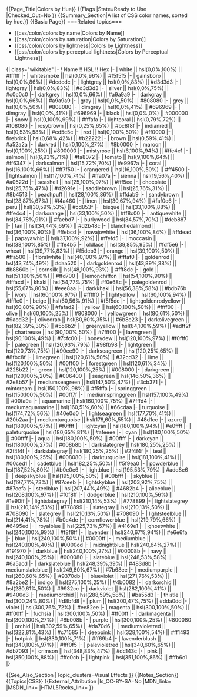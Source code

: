{{Page_Title|Colors by Hue}}
{{Flags
|State=Ready to Use
|Checked_Out=No
}}
{{Summary_Section|A list of CSS color names, sorted by hue.}}
{{Basic Page}}
===Related topics===
* [[css/color/colors by name|Colors by Name]]
* [[css/color/colors by saturation|Colors by Saturation]]
* [[css/color/colors by lightness|Colors by Lightness]]
* [[css/color/colors by perceptual lightness|Colors by Perceptual Lightness]]

{| class="wikitable"
|-
! Name !! HSL !! Hex
|-
| white || hsl(0,0%,100%) || #ffffff
|-
| whitesmoke || hsl(0,0%,96%) || #f5f5f5
|-
| gainsboro || hsl(0,0%,86%) || #dcdcdc
|-
| lightgrey || hsl(0,0%,83%) || #d3d3d3
|-
| lightgray || hsl(0,0%,83%) || #d3d3d3
|-
| silver || hsl(0,0%,75%) || #c0c0c0
|-
| darkgrey || hsl(0,0%,66%) || #a9a9a9
|-
| darkgray || hsl(0,0%,66%) || #a9a9a9
|-
| gray || hsl(0,0%,50%) || #808080
|-
| grey || hsl(0,0%,50%) || #808080
|-
| dimgrey || hsl(0,0%,41%) || #696969
|-
| dimgray || hsl(0,0%,41%) || #696969
|-
| black || hsl(0,0%,0%) || #000000
|-
| snow || hsl(0,100%,99%) || #fffafa
|-
| lightcoral || hsl(0,79%,72%) || #f08080
|-
| rosybrown || hsl(0,25%,65%) || #bc8f8f
|-
| indianred || hsl(0,53%,58%) || #cd5c5c
|-
| red || hsl(0,100%,50%) || #ff0000
|-
| firebrick || hsl(0,68%,42%) || #b22222
|-
| brown || hsl(0,59%,41%) || #a52a2a
|-
| darkred || hsl(0,100%,27%) || #8b0000
|-
| maroon || hsl(0,100%,25%) || #800000
|-
| mistyrose || hsl(6,100%,94%) || #ffe4e1
|-
| salmon || hsl(6,93%,71%) || #fa8072
|-
| tomato || hsl(9,100%,64%) || #ff6347
|-
| darksalmon || hsl(15,72%,70%) || #e9967a
|-
| coral || hsl(16,100%,66%) || #ff7f50
|-
| orangered || hsl(16,100%,50%) || #ff4500
|-
| lightsalmon || hsl(17,100%,74%) || #ffa07a
|-
| sienna || hsl(19,56%,40%) || #a0522d
|-
| seashell || hsl(25,100%,97%) || #fff5ee
|-
| chocolate || hsl(25,75%,47%) || #d2691e
|-
| saddlebrown || hsl(25,76%,31%) || #8b4513
|-
| peachpuff || hsl(28,100%,86%) || #ffdab9
|-
| sandybrown || hsl(28,87%,67%) || #f4a460
|-
| linen || hsl(30,67%,94%) || #faf0e6
|-
| peru || hsl(30,59%,53%) || #cd853f
|-
| bisque || hsl(33,100%,88%) || #ffe4c4
|-
| darkorange || hsl(33,100%,50%) || #ff8c00
|-
| antiquewhite || hsl(34,78%,91%) || #faebd7
|-
| burlywood || hsl(34,57%,70%) || #deb887
|-
| tan || hsl(34,44%,69%) || #d2b48c
|-
| blanchedalmond || hsl(36,100%,90%) || #ffebcd
|-
| navajowhite || hsl(36,100%,84%) || #ffdead
|-
| papayawhip || hsl(37,100%,92%) || #ffefd5
|-
| moccasin || hsl(38,100%,85%) || #ffe4b5
|-
| oldlace || hsl(39,85%,95%) || #fdf5e6
|-
| wheat || hsl(39,77%,83%) || #f5deb3
|-
| orange || hsl(39,100%,50%) || #ffa500
|-
| floralwhite || hsl(40,100%,97%) || #fffaf0
|-
| goldenrod || hsl(43,74%,49%) || #daa520
|-
| darkgoldenrod || hsl(43,89%,38%) || #b8860b
|-
| cornsilk || hsl(48,100%,93%) || #fff8dc
|-
| gold || hsl(51,100%,50%) || #ffd700
|-
| lemonchiffon || hsl(54,100%,90%) || #fffacd
|-
| khaki || hsl(54,77%,75%) || #f0e68c
|-
| palegoldenrod || hsl(55,67%,80%) || #eee8aa
|-
| darkkhaki || hsl(56,38%,58%) || #bdb76b
|-
| ivory || hsl(60,100%,97%) || #fffff0
|-
| lightyellow || hsl(60,100%,94%) || #ffffe0
|-
| beige || hsl(60,56%,91%) || #f5f5dc
|-
| lightgoldenrodyellow || hsl(60,80%,90%) || #fafad2
|-
| yellow || hsl(60,100%,50%) || #ffff00
|-
| olive || hsl(60,100%,25%) || #808000
|-
| yellowgreen || hsl(80,61%,50%) || #9acd32
|-
| olivedrab || hsl(80,60%,35%) || #6b8e23
|-
| darkolivegreen || hsl(82,39%,30%) || #556b2f
|-
| greenyellow || hsl(84,100%,59%) || #adff2f
|-
| chartreuse || hsl(90,100%,50%) || #7fff00
|-
| lawngreen || hsl(90,100%,49%) || #7cfc00
|-
| honeydew || hsl(120,100%,97%) || #f0fff0
|-
| palegreen || hsl(120,93%,79%) || #98fb98
|-
| lightgreen || hsl(120,73%,75%) || #90ee90
|-
| darkseagreen || hsl(120,25%,65%) || #8fbc8f
|-
| limegreen || hsl(120,61%,50%) || #32cd32
|-
| lime || hsl(120,100%,50%) || #00ff00
|-
| forestgreen || hsl(120,61%,34%) || #228b22
|-
| green || hsl(120,100%,25%) || #008000
|-
| darkgreen || hsl(120,100%,20%) || #006400
|-
| seagreen || hsl(146,50%,36%) || #2e8b57
|-
| mediumseagreen || hsl(147,50%,47%) || #3cb371
|-
| mintcream || hsl(150,100%,98%) || #f5fffa
|-
| springgreen || hsl(150,100%,50%) || #00ff7f
|-
| mediumspringgreen || hsl(157,100%,49%) || #00fa9a
|-
| aquamarine || hsl(160,100%,75%) || #7fffd4
|-
| mediumaquamarine || hsl(160,51%,60%) || #66cdaa
|-
| turquoise || hsl(174,72%,56%) || #40e0d0
|-
| lightseagreen || hsl(177,70%,41%) || #20b2aa
|-
| mediumturquoise || hsl(178,60%,55%) || #48d1cc
|-
| azure || hsl(180,100%,97%) || #f0ffff
|-
| lightcyan || hsl(180,100%,94%) || #e0ffff
|-
| paleturquoise || hsl(180,65%,81%) || #afeeee
|-
| cyan || hsl(180,100%,50%) || #00ffff
|-
| aqua || hsl(180,100%,50%) || #00ffff
|-
| darkcyan || hsl(180,100%,27%) || #008b8b
|-
| darkslategrey || hsl(180,25%,25%) || #2f4f4f
|-
| darkslategray || hsl(180,25%,25%) || #2f4f4f
|-
| teal || hsl(180,100%,25%) || #008080
|-
| darkturquoise || hsl(181,100%,41%) || #00ced1
|-
| cadetblue || hsl(182,25%,50%) || #5f9ea0
|-
| powderblue || hsl(187,52%,80%) || #b0e0e6
|-
| lightblue || hsl(195,53%,79%) || #add8e6
|-
| deepskyblue || hsl(195,100%,50%) || #00bfff
|-
| skyblue || hsl(197,71%,73%) || #87ceeb
|-
| lightskyblue || hsl(203,92%,75%) || #87cefa
|-
| steelblue || hsl(207,44%,49%) || #4682b4
|-
| aliceblue || hsl(208,100%,97%) || #f0f8ff
|-
| dodgerblue || hsl(210,100%,56%) || #1e90ff
|-
| lightslategray || hsl(210,14%,53%) || #778899
|-
| lightslategrey || hsl(210,14%,53%) || #778899
|-
| slategray || hsl(210,13%,50%) || #708090
|-
| slategrey || hsl(210,13%,50%) || #708090
|-
| lightsteelblue || hsl(214,41%,78%) || #b0c4de
|-
| cornflowerblue || hsl(219,79%,66%) || #6495ed
|-
| royalblue || hsl(225,73%,57%) || #4169e1
|-
| ghostwhite || hsl(240,100%,99%) || #f8f8ff
|-
| lavender || hsl(240,67%,94%) || #e6e6fa
|-
| blue || hsl(240,100%,50%) || #0000ff
|-
| mediumblue || hsl(240,100%,40%) || #0000cd
|-
| midnightblue || hsl(240,64%,27%) || #191970
|-
| darkblue || hsl(240,100%,27%) || #00008b
|-
| navy || hsl(240,100%,25%) || #000080
|-
| slateblue || hsl(248,53%,58%) || #6a5acd
|-
| darkslateblue || hsl(248,39%,39%) || #483d8b
|-
| mediumslateblue || hsl(249,80%,67%) || #7b68ee
|-
| mediumpurple || hsl(260,60%,65%) || #9370db
|-
| blueviolet || hsl(271,76%,53%) || #8a2be2
|-
| indigo || hsl(275,100%,25%) || #4b0082
|-
| darkorchid || hsl(280,61%,50%) || #9932cc
|-
| darkviolet || hsl(282,100%,41%) || #9400d3
|-
| mediumorchid || hsl(288,59%,58%) || #ba55d3
|-
| thistle || hsl(300,24%,80%) || #d8bfd8
|-
| plum || hsl(300,47%,75%) || #dda0dd
|-
| violet || hsl(300,76%,72%) || #ee82ee
|-
| magenta || hsl(300,100%,50%) || #ff00ff
|-
| fuchsia || hsl(300,100%,50%) || #ff00ff
|-
| darkmagenta || hsl(300,100%,27%) || #8b008b
|-
| purple || hsl(300,100%,25%) || #800080
|-
| orchid || hsl(302,59%,65%) || #da70d6
|-
| mediumvioletred || hsl(322,81%,43%) || #c71585
|-
| deeppink || hsl(328,100%,54%) || #ff1493
|-
| hotpink || hsl(330,100%,71%) || #ff69b4
|-
| lavenderblush || hsl(340,100%,97%) || #fff0f5
|-
| palevioletred || hsl(340,60%,65%) || #db7093
|-
| crimson || hsl(348,83%,47%) || #dc143c
|-
| pink || hsl(350,100%,88%) || #ffc0cb
|-
| lightpink || hsl(351,100%,86%) || #ffb6c1
|}



{{See_Also_Section
|Topic_clusters=Visual Effects
}}
{{Notes_Section}}
{{Topics|CSS}}
{{External_Attribution
|Is_CC-BY-SA=No
|MDN_link=
|MSDN_link=
|HTML5Rocks_link=
}}